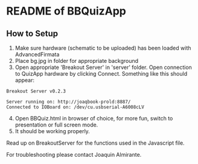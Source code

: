 README of BBQuizApp
===================

How to Setup
------------

1. Make sure hardware (schematic to be uploaded) has been loaded with AdvancedFirmata
2. Place bg.jpg in folder for appropriate background
3. Open appropriate 'Breakout Server' in 'server' folder. Open connection to QuizApp hardware by clicking Connect. Something like this should appear:

```
Breakout Server v0.2.3

Server running on: http://joaqbook-prold:8887/
Connected to IOBoard on: /dev/cu.usbserial-A6008cLV
```

4. Open BBQuiz.html in browser of choice, for more fun, switch to presentation or full screen mode.
5. It should be working properly.

Read up on BreakoutServer for the functions used in the Javascript file.

For troubleshooting please contact Joaquin Almirante.

